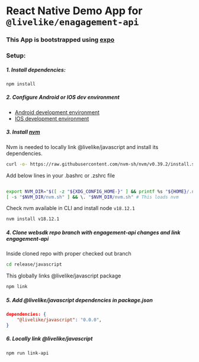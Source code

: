 # React Native Demo App for `@livelike/enagagement-api`

### This App is bootstrapped using [expo](https://docs.expo.dev/get-started/create-a-new-app/)

### Setup:

##### 1. Install dependencies:

```sh
npm install
```

##### 2. Configure Android or IOS dev environment

- [Android development environment](https://reactnative.dev/docs/environment-setup#installing-dependencies)
- [IOS development environment](https://reactnative.dev/docs/environment-setup#installing-dependencies)

##### 3. Install [nvm](https://github.com/nvm-sh/nvm#about)

Nvm is needed to locally link @livelike/javascript and install its dependencies.

```sh
curl -o- https://raw.githubusercontent.com/nvm-sh/nvm/v0.39.2/install.sh | bash
```

Add below lines in your .bashrc or .zshrc file

```sh

export NVM_DIR="$([ -z "${XDG_CONFIG_HOME-}" ] && printf %s "${HOME}/.nvm" || printf %s "${XDG_CONFIG_HOME}/nvm")"
[ -s "$NVM_DIR/nvm.sh" ] && \. "$NVM_DIR/nvm.sh" # This loads nvm
```

Check nvm available in CLI and install node `v18.12.1`

```sh
nvm install v18.12.1
```

##### 4. Clone websdk repo branch with engagement-api changes and link engagement-api

Inside cloned repo with proper checked out branch

```sh
cd release/javascript
```

This globally links @livelike/javascript package

```sh
npm link
```

##### 5. Add @livelike/javascript dependencies in package.json

```json
dependencies: {
    "@livelike/javascript": "0.0.0",
}
```

##### 6. Locally link @livelike/javascript

```sh
npm run link-api
```
